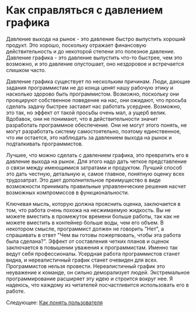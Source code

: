 # Как справляться с давлением графика
[//]: # (Version:1.0.0)
Давление выхода на рынок - это давление быстро выпустить хороший продукт. Это хорошо, поскольку отражает финансовую действительность и до некоторой степени это полезное давление. Давление графика - это давление выпустить что-то быстрее, чем это возможно, и это давление опустошает, оно нездоровое и встречается слишком часто.

Давление графика существует по нескольким причинам. Люди, дающие задания программистам не до конца ценят нашу рабочую этику и насколько здорово быть программистом. Возможно, поскольку они проецируют собственное поведение на нас, они ожидают, что просьба сделать задачу быстрее заставит нас работать усерднее. Возможно, это так, но эффект от такой просьбы очень мал, а ущерб велик. Вдобавок, они не понимают, что в действительности значит разработать программное обеспечение. Они не могут этого понять, не могут разработать систему самостоятельно, поэтому единственное, что им остается, это наблюдать за давлением выхода на рынок и подталкивать программистов.

Лучшее, что можно сделать с давлением графика, это превратить его в давление выхода на рынок. Для этого надо дать четкое представление о связи между имеющимися затратами и продуктом. Лучший способ это дать честную, детальную и, самое главное, понятную оценку всех трудозатрат. Это дает дополнительное преимущество в виде возможности принимать правильные управленческие решения насчет возможных компромиссов в функциональности.

Ключевая мысль, которую должна прояснить оценка, заключается в том, что работа очень похожа на несжимаемую жидкость. Вы не можете вместить в промежуток времени больше работы, так как не можете вместить в контейнер больше воды, чем его объем. В некотором смысле, программист должен не говорить "Нет", а спрашивать в ответ "Чем вы готовы пожертвовать, чтобы эта работа была сделана?". Эффект от составления четких планов и оценок заключается в повышении уважения к программистам. Именно так ведут себя профессионалы. Усердная работа программистов станет видна, и нереалистичный график станет очевиден для всех. Программистов нельзя провести. Нереалистичный график это неуважение к команде, он сильно деморализует людей. Экстремальное программирование расширяет эту идею и строится вокруг нее. Я надеюсь, что каждому из читателей посчастливится использовать его в работе.

Следующее: [Как понять пользователя](02-How-to-Understand-the-User.md)